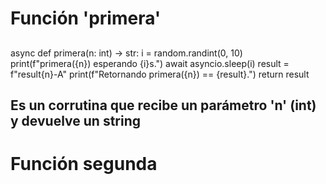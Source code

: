# Función 'primera'

##
async def primera(n: int) -> str:
    i = random.randint(0, 10)
    print(f"primera({n}) esperando {i}s.")
    await asyncio.sleep(i)
    result = f"result{n}-A"
    print(f"Retornando primera({n}) == {result}.")
    return result

## Es un corrutina que recibe un parámetro 'n' (int) y devuelve un string

# Función segunda
